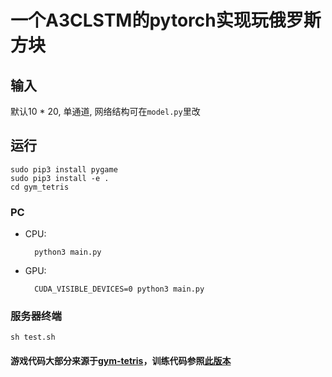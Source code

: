 # 一个A3CLSTM的pytorch实现玩俄罗斯方块

## 输入
默认10 * 20, 单通道, 网络结构可在`model.py`里改

## 运行
    sudo pip3 install pygame
    sudo pip3 install -e .
    cd gym_tetris
### PC
* CPU:

        python3 main.py

* GPU:

        CUDA_VISIBLE_DEVICES=0 python3 main.py

### 服务器终端

    sh test.sh

#### 游戏代码大部分来源于[gym-tetris](https://github.com/lusob/gym-tetris)，训练代码参照[此版本](https://github.com/ikostrikov/pytorch-a3c)
